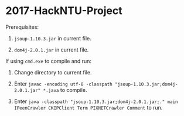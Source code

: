 # 2017-HackNTU-Project

Prerequisites:

1. `jsoup-1.10.3.jar` in current file.

2. `dom4j-2.0.1.jar` in current file.

If using `cmd.exe` to compile and run:

1. Change directory to current file.

2. Enter `javac -encoding utf-8 -classpath "jsoup-1.10.3.jar;dom4j-2.0.1.jar" *.java` to compile.

3. Enter `java -classpath "jsoup-1.10.3.jar;dom4j-2.0.1.jar;." main IPeenCrawler CKIPClient Term PIXNETCrawler Comment` to run.
